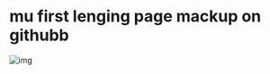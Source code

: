 # mu first lenging page mackup on githubb
![img](https://user-images.githubusercontent.com/67856658/91726441-e9564680-eba8-11ea-8dbb-c2868ab64f19.jpg)

